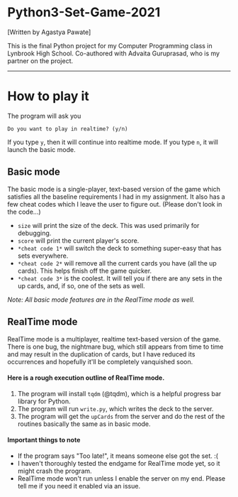 # Python3-Set-Game-2021
[Written by Agastya Pawate]

This is the final Python project for my Computer Programming class in Lynbrook High School. Co-authored with Advaita Guruprasad, who is my partner on the project.


**********************

# How to play it

The program will ask you

`Do you want to play in realtime? (y/n)`

If you type `y`, then it will continue into realtime mode.
If you type `n`, it will launch the basic mode.

## Basic mode

The basic mode is a single-player, text-based version of the game which satisfies all the baseline requirements I had in my assignment. It also has a few cheat codes which I leave the user to figure out. (Please don't look in the code...)

*  `size` will print the size of the deck. This was used primarily for debugging.
*  `score` will print the current player's score.
*  `*cheat code 1*` will switch the deck to something super-easy that has sets everywhere.
*  `*cheat code 2*` will remove all the current cards you have (all the up cards). This helps finish off the game quicker.
*  `*cheat code 3*` is the coolest. It will tell you if there are any sets in the up cards, and, if so, one of the sets as well.

*Note: All basic mode features are in the RealTime mode as well.*

## RealTime mode

RealTime mode is a multiplayer, realtime text-based version of the game. There is one bug, the nightmare bug, which still appears from time to time and may result in the duplication of cards, but I have reduced its occurrences and hopefully it'll be completely vanquished soon.

#### Here is a rough execution outline of RealTime mode.

1. The program will install `tqdm` (@tqdm), which is a helpful progress bar library for Python.
2. The program will run `write.py`, which writes the deck to the server.
3. The program will get the `upCards` from the server and do the rest of the routines basically the same as in basic mode.

#### Important things to note

* If the program says "Too late!", it means someone else got the set. :(
* I haven't thoroughly tested the endgame for RealTime mode yet, so it might crash the program.
* RealTime mode won't run unless I enable the server on my end. Please tell me if you need it enabled via an issue. 

